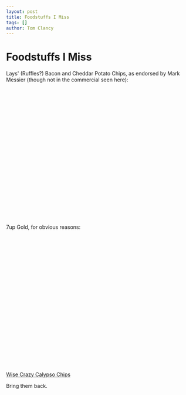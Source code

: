 ```yaml
---
layout: post
title: Foodstuffs I Miss
tags: []
author: Tom Clancy
---
```


# Foodstuffs I Miss

Lays' (Ruffles?) Bacon and Cheddar Potato Chips, as endorsed by Mark Messier (though not in the commercial seen here):

 <object width="425" height="355"><param name="movie" value="http://www.youtube.com/v/USbHd98Gws4&hl=en"></param><param name="wmode" value="transparent"></param><embed src="http://www.youtube.com/v/USbHd98Gws4&hl=en" type="application/x-shockwave-flash" wmode="transparent" width="425" height="355"></embed></object>

7up Gold, for obvious reasons:

 <object width="425" height="355"><param name="movie" value="http://www.youtube.com/v/wwC696SV0Gk&hl=en"></param><param name="wmode" value="transparent"></param><embed src="http://www.youtube.com/v/wwC696SV0Gk&hl=en" type="application/x-shockwave-flash" wmode="transparent" width="425" height="355"></embed></object>

<a href="http://www.taquitos.net/snacks.php?snack_code=2779" onclick="window.open(this.href); return false;">Wise Crazy Calypso Chips</a>

Bring them back.
